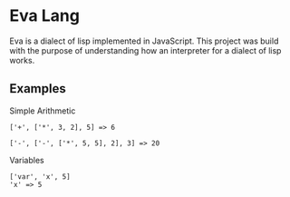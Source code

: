 # Eva Lang

Eva is a dialect of lisp implemented in JavaScript. This project was build with the purpose of understanding how an interpreter for a dialect of lisp works.

## Examples

Simple Arithmetic

```
['+', ['*', 3, 2], 5] => 6

['-', ['-', ['*', 5, 5], 2], 3] => 20
```

Variables

```
['var', 'x', 5]
'x' => 5
```

